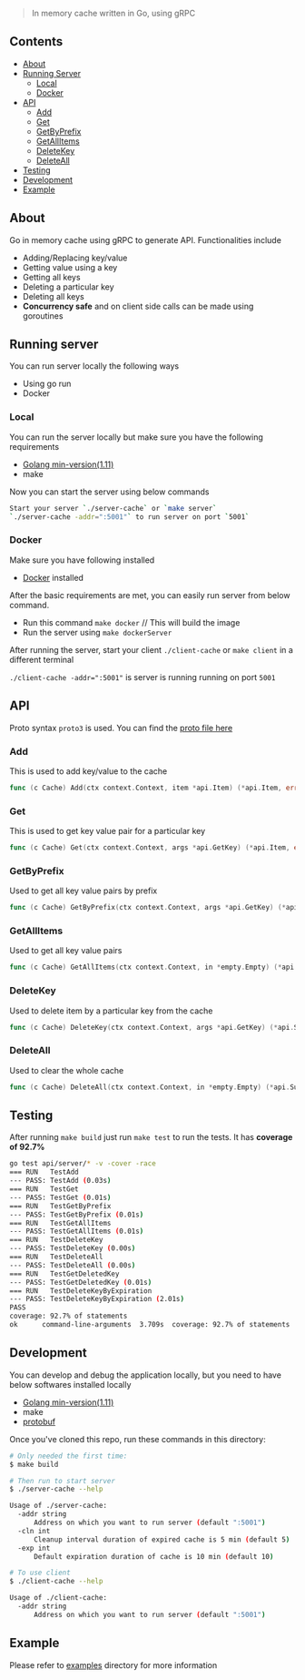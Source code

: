> In memory cache written in Go, using gRPC

## Contents

- [About](#about)
- [Running Server](#running-server)
    - [Local](#local)
    - [Docker](#docker)
- [API](#api)
    - [Add](#add)
    - [Get](#get)
    - [GetByPrefix](#getByPrefix)
    - [GetAllItems](#getallitems)
    - [DeleteKey](#deletekey)
    - [DeleteAll](#deleteall)
- [Testing](#testing)
- [Development](#development)
- [Example](#example)

## About

Go in memory cache using gRPC to generate API. Functionalities include

- Adding/Replacing key/value
- Getting value using a key
- Getting all keys
- Deleting a particular key
- Deleting all keys
- **Concurrency safe** and on client side calls can be made using goroutines

## Running server

You can run server locally the following ways

- Using go run
- Docker

### Local

You can run the server locally but make sure you have the following requirements

- [Golang min-version(1.11)](https://golang.org/)
- make

Now you can start the server using below commands

```bash
Start your server `./server-cache` or `make server`
`./server-cache -addr=":5001"` to run server on port `5001`
```

### Docker

Make sure you have following installed

- [Docker](https://www.docker.com/) installed

After the basic requirements are met, you can easily run server from below command.

- Run this command `make docker` // This will build the image
- Run the server using `make dockerServer`

After running the server, start your client `./client-cache` or `make client` in a different terminal

`./client-cache -addr=":5001"` is server is running running on port `5001`

## API

Proto syntax `proto3` is used. You can find the [proto file here](https://github.com/ashwaniYDV/go-grpc-cache/tree/master/proto/cache-service.proto)

### Add

This is used to add key/value to the cache

```go
func (c Cache) Add(ctx context.Context, item *api.Item) (*api.Item, error)
```

### Get

This is used to get key value pair for a particular key

```go
func (c Cache) Get(ctx context.Context, args *api.GetKey) (*api.Item, error)
```

### GetByPrefix

Used to get all key value pairs by prefix

```go
func (c Cache) GetByPrefix(ctx context.Context, args *api.GetKey) (*api.AllItems, error)
```

### GetAllItems

Used to get all key value pairs

```go
func (c Cache) GetAllItems(ctx context.Context, in *empty.Empty) (*api.AllItems, error)
```

### DeleteKey

Used to delete item by a particular key from the cache

```go
func (c Cache) DeleteKey(ctx context.Context, args *api.GetKey) (*api.Success, error)
```

### DeleteAll

Used to clear the whole cache

```go
func (c Cache) DeleteAll(ctx context.Context, in *empty.Empty) (*api.Success, error)
```

## Testing

After running `make build` just run `make test` to run the tests. It has **coverage of 92.7%**

```bash
go test api/server/* -v -cover -race
=== RUN   TestAdd
--- PASS: TestAdd (0.03s)
=== RUN   TestGet
--- PASS: TestGet (0.01s)
=== RUN   TestGetByPrefix
--- PASS: TestGetByPrefix (0.01s)
=== RUN   TestGetAllItems
--- PASS: TestGetAllItems (0.01s)
=== RUN   TestDeleteKey
--- PASS: TestDeleteKey (0.00s)
=== RUN   TestDeleteAll
--- PASS: TestDeleteAll (0.00s)
=== RUN   TestGetDeletedKey
--- PASS: TestGetDeletedKey (0.01s)
=== RUN   TestDeleteKeyByExpiration
--- PASS: TestDeleteKeyByExpiration (2.01s)
PASS
coverage: 92.7% of statements
ok  	command-line-arguments	3.709s	coverage: 92.7% of statements
```

## Development

You can develop and debug the application locally, but you need to have below softwares installed locally

- [Golang min-version(1.11)](https://golang.org/)
- make
- [protobuf](https://github.com/golang/protobuf)


Once you've cloned this repo, run these commands in this directory:

```bash
# Only needed the first time:
$ make build

# Then run to start server
$ ./server-cache --help

Usage of ./server-cache:
  -addr string
      Address on which you want to run server (default ":5001")
  -cln int
      Cleanup interval duration of expired cache is 5 min (default 5)
  -exp int
      Default expiration duration of cache is 10 min (default 10)

# To use client
$ ./client-cache --help

Usage of ./client-cache:
  -addr string
      Address on which you want to run server (default ":5001")
```

## Example

Please refer to [examples](https://github.com/ashwaniYDV/go-grpc-cache/tree/master/examples) directory for more information
